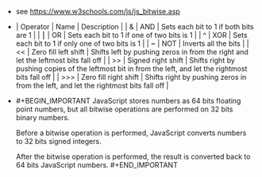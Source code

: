 - see https://www.w3schools.com/js/js_bitwise.asp
- | Operator | Name | Description |
  | & | AND | Sets each bit to 1 if both bits are 1 |
  | ⎮ | OR | Sets each bit to 1 if one of two bits is 1 |
  | ^ | XOR | Sets each bit to 1 if only one of two bits is 1 |
  | ~ | NOT | Inverts all the bits |
  | << | Zero fill left shift | Shifts left by pushing zeros in from the right and let the leftmost bits fall off |
  | >> | Signed right shift | Shifts right by pushing copies of the leftmost bit in from the left, and let the rightmost bits fall off |
  | >>> | Zero fill right shift | Shifts right by pushing zeros in from the left, and let the rightmost bits fall off |
- #+BEGIN_IMPORTANT
  JavaScript stores numbers as 64 bits floating point numbers, but all bitwise operations are performed on 32 bits binary numbers.
  
  Before a bitwise operation is performed, JavaScript converts numbers to 32 bits signed integers.
  
  After the bitwise operation is performed, the result is converted back to 64 bits JavaScript numbers.
  #+END_IMPORTANT